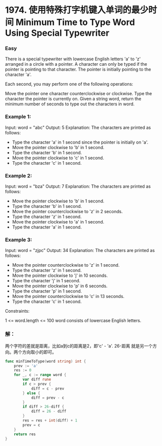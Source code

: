 # 1974. 使用特殊打字机键入单词的最少时间 Minimum Time to Type Word Using Special Typewriter

### Easy

There is a special typewriter with lowercase English letters 'a' to 'z' arranged in a circle with a pointer. A character can only be typed if the pointer is pointing to that character. The pointer is initially pointing to the character 'a'.

Each second, you may perform one of the following operations:

Move the pointer one character counterclockwise or clockwise.
Type the character the pointer is currently on.
Given a string word, return the minimum number of seconds to type out the characters in word.

### Example 1:

Input: word = "abc"
Output: 5
Explanation: 
The characters are printed as follows:
- Type the character 'a' in 1 second since the pointer is initially on 'a'.
- Move the pointer clockwise to 'b' in 1 second.
- Type the character 'b' in 1 second.
- Move the pointer clockwise to 'c' in 1 second.
- Type the character 'c' in 1 second.

### Example 2:

Input: word = "bza"
Output: 7
Explanation:
The characters are printed as follows:
- Move the pointer clockwise to 'b' in 1 second.
- Type the character 'b' in 1 second.
- Move the pointer counterclockwise to 'z' in 2 seconds.
- Type the character 'z' in 1 second.
- Move the pointer clockwise to 'a' in 1 second.
- Type the character 'a' in 1 second.

### Example 3:

Input: word = "zjpc"
Output: 34
Explanation:
The characters are printed as follows:
- Move the pointer counterclockwise to 'z' in 1 second.
- Type the character 'z' in 1 second.
- Move the pointer clockwise to 'j' in 10 seconds.
- Type the character 'j' in 1 second.
- Move the pointer clockwise to 'p' in 6 seconds.
- Type the character 'p' in 1 second.
- Move the pointer counterclockwise to 'c' in 13 seconds.
- Type the character 'c' in 1 second.

Constraints:

1 <= word.length <= 100
word consists of lowercase English letters.

### 解：

两个字符的差就是距离，比如a到c的距离是2，即'c' - 'a'.
26-距离 就是另一个方向。两个方向取小的即可。

```go
func minTimeToType(word string) int {
	prev := 'a'
	res := 0
	for _, c := range word {
		var diff rune
		if c > prev {
			diff = c - prev
		} else {
			diff = prev - c
		}
		if diff > 26-diff {
			diff = 26 - diff
		}
		res = res + int(diff) + 1
		prev = c
	}
	return res
}
```